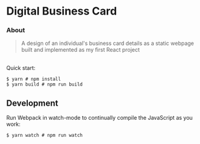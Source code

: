 # Digital Business Card

### About
> A design of an individual's business card details as a static webpage built and implemented as my first React project 

<br /> Quick start:

```
$ yarn # npm install
$ yarn build # npm run build
````

## Development

Run Webpack in watch-mode to continually compile the JavaScript as you work:

```
$ yarn watch # npm run watch
```


